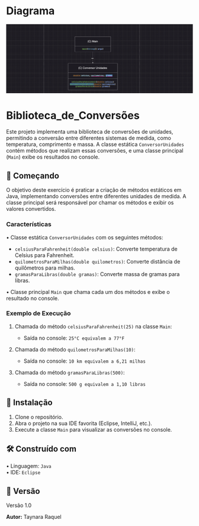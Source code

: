 # Diagrama
![Diagrama](https://github.com/taynarossauro/CLASSE_ESTATICA/blob/main/Diagrama_Classe_Estatica.png)


# Biblioteca_de_Conversões

Este projeto implementa uma biblioteca de conversões de unidades, permitindo a conversão entre diferentes sistemas de medida, como temperatura, comprimento e massa. A classe estática `ConversorUnidades` contém métodos que realizam essas conversões, e uma classe principal (`Main`) exibe os resultados no console.

## 🚀 Começando

O objetivo deste exercício é praticar a criação de métodos estáticos em Java, implementando conversões entre diferentes unidades de medida. A classe principal será responsável por chamar os métodos e exibir os valores convertidos.

### Características

•⁠  ⁠Classe estática `ConversorUnidades` com os seguintes métodos:

- `celsiusParaFahrenheit(double celsius)`: Converte temperatura de Celsius para Fahrenheit.
- `quilometrosParaMilhas(double quilometros)`: Converte distância de quilômetros para milhas.
- `gramasParaLibras(double gramas)`: Converte massa de gramas para libras.

•⁠  ⁠Classe principal `Main` que chama cada um dos métodos e exibe o resultado no console.

### Exemplo de Execução

1. Chamada do método `celsiusParaFahrenheit(25)` na classe `Main`:
    - Saída no console: `25°C equivalem a 77°F`

2. Chamada do método `quilometrosParaMilhas(10)`:
    - Saída no console: `10 km equivalem a 6,21 milhas`

3. Chamada do método `gramasParaLibras(500)`:
    - Saída no console: `500 g equivalem a 1,10 libras`

## 🔧 Instalação

1. Clone o repositório.
2. Abra o projeto na sua IDE favorita (Eclipse, IntelliJ, etc.).
3. Execute a classe `Main` para visualizar as conversões no console.

## 🛠️ Construído com

•⁠  ⁠Linguagem: `Java`  
•⁠  ⁠IDE: `Eclipse`  

## 📌 Versão

Versão 1.0

**Autor:** Taynara Raquel
